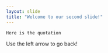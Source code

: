 ```yaml
---
layout: slide
title: "Welcome to our second slide!"
---
```

```
Here is the quotation
```
Use the left arrow to go back!

